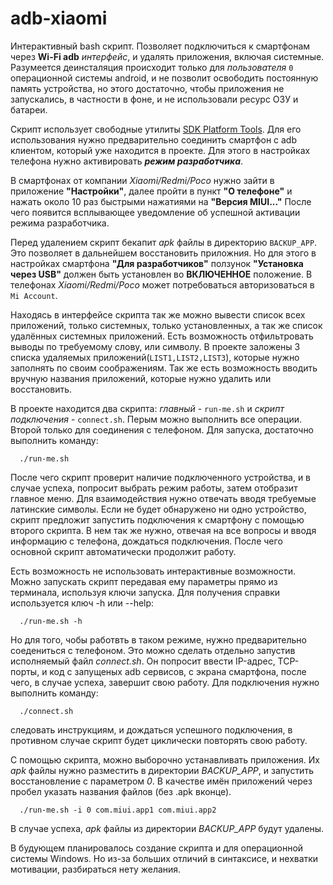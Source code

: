 # adb-xiaomi
Интерактивный bash скрипт. Позволяет подключиться к смартфонам через **Wi-Fi adb** *интерфейс*, и удалять приложения, включая системные.
Разумеется деинсталяция происходит только для *пользователя* `0` операционной системы android, и не позволит освободить постоянную память устройства,
но этого достаточно, чтобы приложения не запускались, в частности в фоне, и не использовали ресурс ОЗУ и батареи.

Скрипт использует свободные утилиты [SDK Platform Tools](https://developer.android.com/studio/releases/platform-tools). Для его использования нужно предварительно соединить смартфон с adb клиентом, который уже находится в проекте.
Для этого в настройках телефона нужно активировать ***режим разработчика***. 

В смартфонах от компании *Xiaomi/Redmi/Poco* нужно зайти в приложение **"Настройки"**, далее пройти в пункт **"О телефоне"** и нажать около 10 раз быстрыми нажатиями на **"Версия MIUI..."** После чего появится всплывающее уведомление об успешной активации режима разработчика.

Перед удалением скрипт бекапит *apk* файлы в директорию `BACKUP_APP`. Это позволяет в дальнейшем восстановить приложния. Но для этого в настройках смартфона **"Для разработчиков"** ползунок **"Установка через USB"** должен быть установлен во **ВКЛЮЧЕННОЕ** положение. В телефонах *Xiaomi/Redmi/Poco* может потребоваться авторизоваться в `Mi Account`.

Находясь в интерфейсе скрипта так же можно вывести список всех приложений, только системных, только установленных, а так же список удалённых системных приложений.
Есть возможность отфильтровать выводы по требуемому слову, или символу.
В проекте заложены 3 списка удаляемых приложений(`LIST1,LIST2,LIST3`), которые нужно заполнять по своим соображениям.
Так же есть возможность вводить вручную названия приложений, которые нужно удалить или восстановить.

В проекте находится два скрипта: *главный* - `run-me.sh` и *скрипт подключения* - `connect.sh`. Перым можно выполнить все операции. Второй только для соединения с телефоном.
Для запуска, достаточно выполнить команду:
```
  ./run-me.sh
```
После чего скрипт проверит наличие подключенного устройства, и в случае успеха, попросит выбрать режим работы, затем отобразит главное меню.
Для взаимодействия нужно отвечать вводя требуемые латинские символы.
Если не будет обнаружено ни одно устройство, скрипт предложит запустить подключения к смартфону с помощью второго скрипта.
В нем так же нужно, отвечая на все вопросы и вводя информацию с телефона, дождаться подключения. После чего основной скрипт автоматически продолжит работу.

Есть возможность не использовать интерактивные возможности. Можно запускать скрипт передавая ему параметры прямо из терминала, используя ключи запуска.
Для получения справки используется ключ -h или --help:
```
  ./run-me.sh -h
```
Но для того, чобы работвть в таком режиме, нужно предварительно соедениться с телефоном. Это можно сделать отдельно запустив исполняемый файл *connect.sh*.
Он попросит ввести IP-адрес, TCP-порты, и код с запущеных adb сервисов, с экрана смартфона, после чего, в случае успеха, завершит свою работу. Для подключения нужно выполнить команду:
```
  ./connect.sh
```
следовать инструкциям, и дождаться успешного подключения, в противном случае скрипт будет циклически повторять свою работу.

С помощью скрипта, можно выборочно устанавливать приложения. Их *apk* файлы нужно разместить в директории *BACKUP_APP*, и запустить восстановление с параметром *0*. В качестве имён приложений через пробел указать названия файлов (без .apk вконце).
```
  ./run-me.sh -i 0 com.miui.app1 com.miui.app2
```
В случае успеха, *apk* файлы из директории *BACKUP_APP* будут удалены.

В будующем планировалось создание скрипта и для операционной системы Windows. Но из-за больших отличий в синтаксисе, и нехватки мотивации, разбираться нету желания.

